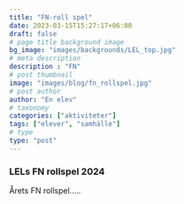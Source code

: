 ```yaml
---
title: "FN-roll spel"
date: 2023-03-15T15:27:17+06:00
draft: false
# page title background image
bg_image: "images/backgrounds/LEL_top.jpg"
# meta description
description : "FN"
# post thumbnail
image: "images/blog/fn_rollspel.jpg"
# post author
author: "En elev"
# taxonomy
categories: ["aktiviteter"]
tags: ["elever", "samhälle"]
# type
type: "post"
---
```


### LELs FN rollspel 2024

Årets FN rollspel..... 